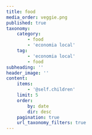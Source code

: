 ```yaml
---
title: food
media_order: veggie.png
published: true
taxonomy:
    category:
        - food
        - 'economia local'
    tag:
        - 'economia local'
        - food
subheading: ''
header_image: ''
content:
    items:
        - '@self.children'
    limit: 5
    order:
        by: date
        dir: desc
    pagination: true
    url_taxonomy_filters: true
---
```


<head>
    <style>
        body{
            background-attachment: fixed;
        }
        .product{
                border-radius: 15px;
                 background-color: #20202c;
                 padding: 5px 10px;
                margin: 20px 0;
                color: white;            
        	}
                
<body>
<div class="product">
    <h1>Potatoes</h1>
    </div>
</body>    